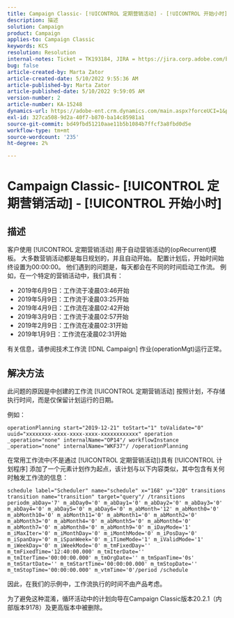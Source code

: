 ```yaml
---
title: Campaign Classic- [!UICONTROL 定期营销活动] - [!UICONTROL 开始小时]
description: 描述
solution: Campaign
product: Campaign
applies-to: Campaign Classic
keywords: KCS
resolution: Resolution
internal-notes: Ticket = TK193184, JIRA = https://jira.corp.adobe.com/browse/NEO-18567
bug: false
article-created-by: Marta Zator
article-created-date: 5/10/2022 9:55:36 AM
article-published-by: Marta Zator
article-published-date: 5/10/2022 9:59:05 AM
version-number: 2
article-number: KA-15248
dynamics-url: https://adobe-ent.crm.dynamics.com/main.aspx?forceUCI=1&pagetype=entityrecord&etn=knowledgearticle&id=c8207854-47d0-ec11-a7b5-00224809c101
exl-id: 327ca508-9d2a-40f7-b870-ba14c85981a1
source-git-commit: bd49fbd51210aae11b5b1084b7ffcf3a8fbd0d5e
workflow-type: tm+mt
source-wordcount: '235'
ht-degree: 2%

---
```


# Campaign Classic- [!UICONTROL 定期营销活动] - [!UICONTROL 开始小时]

## 描述


客户使用 [!UICONTROL 定期营销活动] 用于自动营销活动的(opRecurrent)模板。 大多数营销活动都是每日规划的，并且自动开始。 配置计划后，开始时间始终设置为00:00:00。 他们遇到的问题是，每天都会在不同的时间启动工作流。
例如，在一个特定的营销活动中，我们具有：

- 2019年6月9日：工作流于凌晨03:46开始
- 2019年5月9日：工作流于凌晨03:25开始
- 2019年4月9日：工作流在凌晨02:42开始
- 2019年3月9日：工作流于凌晨02:57开始
- 2019年2月9日：工作流在凌晨02:31开始
- 2019年1月9日：工作流在凌晨02:31开始


有关信息，请参阅技术工作流 [!DNL Campaign] 作业(operationMgt)运行正常。


## 解决方法


此问题的原因是中创建的工作流 [!UICONTROL 定期营销活动] 按照计划，不存储执行时间，而是仅保留计划运行的日期。

例如：

`operationPlanning start="2019-12-21" toStart="1" toValidate="0" uuid="xxxxxxxx-xxxx-xxxx-xxxx-xxxxxxxxxxxx" operation _operation="none" internalName="OP14"/ workflowInstance _operation="none" internalName="WKF37"/ /operationPlanning`

在常用工作流中(不是通过 [!UICONTROL 定期营销活动])具有 [!UICONTROL 计划程序] 添加了一个元素计划作为起点，该计划与以下内容类似，其中包含有关何时触发工作流的信息：

`schedule label="Scheduler" name="schedule" x="168" y="320" transitions transition name="transition" target="query"/ /transitions periodm_abDay='7' m_abDay0='0' m_abDay1='0' m_abDay2='0' m_abDay3='0' m_abDay4='0' m_abDay5='0' m_abDay6='0' m_abMonth='12' m_abMonth0='0' m_abMonth10='0' m_abMonth11='0' m_abMonth1='0' m_abMonth2='0' m_abMonth3='0' m_abMonth4='0' m_abMonth5='0' m_abMonth6='0' m_abMonth7='0' m_abMonth8='0' m_abMonth9='0' m_iDayMode='1' m_iMaxIter='0' m_iMonthDay='0' m_iMonthMode='0' m_iPosDay='0' m_iSpanDay='0' m_iSpanWeek='0' m_iTimeMode='1' m_iValidMode='1' m_iWeekDay='0' m_iWeekMode='0' m_tmFixedDay='' m_tmFixedTime='12:40:00.000' m_tmIterDate='' m_tmIterTime='00:00:00.000' m_tmOrgDate='' m_tmSpanTime='0s' m_tmStartDate='' m_tmStartTime='00:00:00.000' m_tmStopDate='' m_tmStopTime='00:00:00.000' m_vtmTime='0'/period /schedule`

因此，在我们的示例中，工作流执行的时间不由产品考虑。

为了避免这种混淆，循环活动中的计划向导在Campaign Classic版本20.2.1（内部版本9178）及更高版本中被删除。

